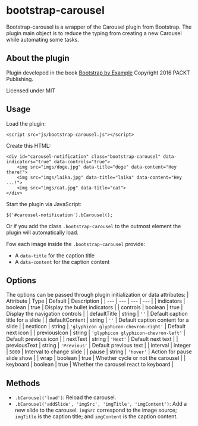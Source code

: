 bootstrap-carousel
==================

Bootstrap-carousel is a wrapper of the Carousel plugin from Bootstrap. The plugin main object is to reduce the typing from creating a new Carousel while automating some tasks.

## About the plugin

Plugin developed in the book [Bootstrap by Example](https://www.packtpub.com/web-development/bootstrap-example)
Copyright 2016 PACKT Publishing.

Licensed under MIT

## Usage

Load the plugin:

    <script src="js/bootstrap-carousel.js"></script>

Create this HTML:

    <div id="carousel-notification" class="bootstrap-carousel" data-indicators="true" data-controls="true">
        <img src="imgs/doge.jpg" data-title="doge" data-content="Hey there!">
        <img src="imgs/laika.jpg" data-title="laika" data-content="Hey ...!">
        <img src="imgs/cat.jpg" data-title="cat">
    </div>

Start the plugin via JavaScript:

    $('#carousel-notification').bCarousel();

Or if you add the class `.bootstrap-carousel` to the outmost element the plugin will automatically load.

Fow each image inside the `.bootstrap-carousel` provide:

 - A `data-title` for the caption title
 - A `data-content` for the caption content

## Options

The options can be passed through plugin initialization or data attributes:
| Attribute | Type | Default | Description |
| --- | --- | --- | --- |
| indicators | boolean | true | Display the bullet indicators |
| controls | boolean | true | Display the navigation controls |
| defaultTitle | string | `''` | Default caption title for a slide |
| defaultContent | string | `''` | Default caption content for a slide |
| nextIcon | string | `'glyphicon glyphicon-chevron-right'` | Default next icon |
| previousIcon | string | `'glyphicon glyphicon-chevron-left'` | Default previous icon |
| nextText | string | `'Next'` | Default next text |
| previousText | string | `'Previous'` | Default previous text |
| interval | integer | `5000` | Interval to change slide |
| pause | string | `'hover'` | Action for pause slide show |
| wrap | boolean | true | Whether cycle or not the carousel |
| keyboard | boolean | true | Whether the carousel react to keyboard |

## Methods

- `.bCarousel('load')`: Reload the carousel.
- `.bCarousel('addSlide', 'imgSrc', 'imgTitle', 'imgContent')`: Add a new slide to the carousel. `imgSrc` correspond to the image source; `imgTitle` is the caption title; and `imgContent` is the caption content.
